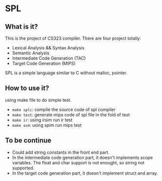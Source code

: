 # SPL

## What is it?
This is the project of CS323 compiler. There are four project totally:
- Lexical Analysis && Syntax Analysis
- Semantic Analysis
- Intermediate Code Generation (TAC)
- Target Code Generation (MIPS)

SPL is a simple language similar to C without malloc, pointer.

## How to use it?

using make file to do simple test.
- `make splc`: compile the source code of spl compiler
- `make test`: generate mips code of spl file in the fold of test
- `make ir`: using irsim run ir test
- `make asm`: using spim run mips test


## To be continue
- Could add string constants in the front end part.
- In the intermediate code generation part, it doesn't implements scope variables. The float and char support is not enought, so string not supported.
- In the target code generation part, it doesn't implement struct and array.
